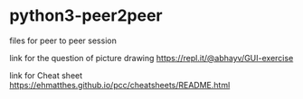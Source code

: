 # python3-peer2peer
files for peer to peer session


link for the question of picture drawing
https://repl.it/@abhayv/GUI-exercise

link for Cheat sheet
https://ehmatthes.github.io/pcc/cheatsheets/README.html

